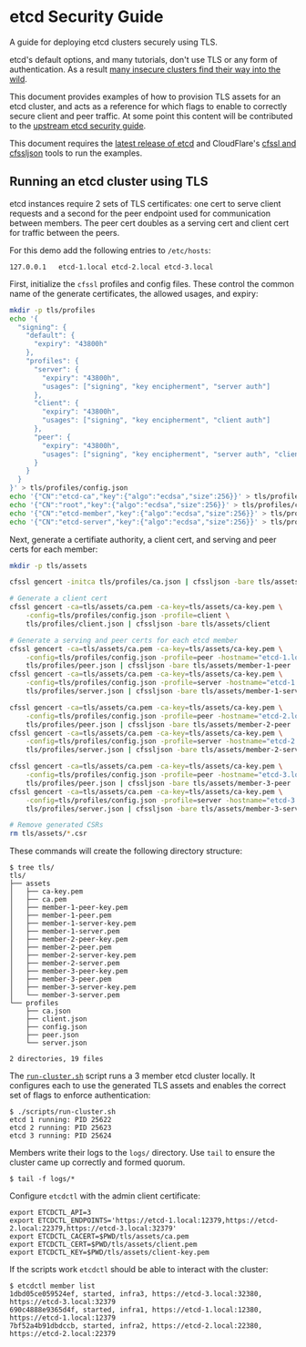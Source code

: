 # etcd Security Guide

A guide for deploying etcd clusters securely using TLS. 

etcd's default options, and many tutorials, don't use TLS or any form of authentication. As a result [many insecure clusters find their way into the wild][etcd-security-blog-post].

This document provides examples of how to provision TLS assets for an etcd cluster, and acts as a reference for which flags to enable to correctly secure client and peer traffic. At some point this content will be contributed to the [upstream etcd security guide][etcd-security].

This document requires the [latest release of etcd][etcd-releases] and CloudFlare's [cfssl and cfssljson][cfssl-install] tools to run the examples.

## Running an etcd cluster using TLS

etcd instances require 2 sets of TLS certificates: one cert to serve client requests and a second for the peer endpoint used for communication between members. The peer cert doubles as a serving cert and client cert for traffic between the peers.

For this demo add the following entries to `/etc/hosts`:

```
127.0.0.1   etcd-1.local etcd-2.local etcd-3.local
```

First, initialize the `cfssl` profiles and config files. These control the common name of the generate certificates, the allowed usages, and expiry:

```bash
mkdir -p tls/profiles
echo '{
  "signing": {
    "default": {
      "expiry": "43800h"
    },
    "profiles": {
      "server": {
        "expiry": "43800h",
        "usages": ["signing", "key encipherment", "server auth"]
      },
      "client": {
        "expiry": "43800h",
        "usages": ["signing", "key encipherment", "client auth"]
      },
      "peer": {
        "expiry": "43800h",
        "usages": ["signing", "key encipherment", "server auth", "client auth"]
      }
    }
  }
}' > tls/profiles/config.json
echo '{"CN":"etcd-ca","key":{"algo":"ecdsa","size":256}}' > tls/profiles/ca.json
echo '{"CN":"root","key":{"algo":"ecdsa","size":256}}' > tls/profiles/client.json
echo '{"CN":"etcd-member","key":{"algo":"ecdsa","size":256}}' > tls/profiles/peer.json
echo '{"CN":"etcd-server","key":{"algo":"ecdsa","size":256}}' > tls/profiles/server.json
```

Next, generate a certifiate authority, a client cert, and serving and peer certs for each member:

```bash
mkdir -p tls/assets

cfssl gencert -initca tls/profiles/ca.json | cfssljson -bare tls/assets/ca

# Generate a client cert
cfssl gencert -ca=tls/assets/ca.pem -ca-key=tls/assets/ca-key.pem \
    -config=tls/profiles/config.json -profile=client \
    tls/profiles/client.json | cfssljson -bare tls/assets/client

# Generate a serving and peer certs for each etcd member
cfssl gencert -ca=tls/assets/ca.pem -ca-key=tls/assets/ca-key.pem \
    -config=tls/profiles/config.json -profile=peer -hostname="etcd-1.local" \
    tls/profiles/peer.json | cfssljson -bare tls/assets/member-1-peer
cfssl gencert -ca=tls/assets/ca.pem -ca-key=tls/assets/ca-key.pem \
    -config=tls/profiles/config.json -profile=server -hostname="etcd-1.local" \
    tls/profiles/server.json | cfssljson -bare tls/assets/member-1-server

cfssl gencert -ca=tls/assets/ca.pem -ca-key=tls/assets/ca-key.pem \
    -config=tls/profiles/config.json -profile=peer -hostname="etcd-2.local" \
    tls/profiles/peer.json | cfssljson -bare tls/assets/member-2-peer
cfssl gencert -ca=tls/assets/ca.pem -ca-key=tls/assets/ca-key.pem \
    -config=tls/profiles/config.json -profile=server -hostname="etcd-2.local" \
    tls/profiles/server.json | cfssljson -bare tls/assets/member-2-server

cfssl gencert -ca=tls/assets/ca.pem -ca-key=tls/assets/ca-key.pem \
    -config=tls/profiles/config.json -profile=peer -hostname="etcd-3.local" \
    tls/profiles/peer.json | cfssljson -bare tls/assets/member-3-peer
cfssl gencert -ca=tls/assets/ca.pem -ca-key=tls/assets/ca-key.pem \
    -config=tls/profiles/config.json -profile=server -hostname="etcd-3.local" \
    tls/profiles/server.json | cfssljson -bare tls/assets/member-3-server

# Remove generated CSRs
rm tls/assets/*.csr
```

These commands will create the following directory structure:

```terminal
$ tree tls/
tls/
├── assets
│   ├── ca-key.pem
│   ├── ca.pem
│   ├── member-1-peer-key.pem
│   ├── member-1-peer.pem
│   ├── member-1-server-key.pem
│   ├── member-1-server.pem
│   ├── member-2-peer-key.pem
│   ├── member-2-peer.pem
│   ├── member-2-server-key.pem
│   ├── member-2-server.pem
│   ├── member-3-peer-key.pem
│   ├── member-3-peer.pem
│   ├── member-3-server-key.pem
│   └── member-3-server.pem
└── profiles
    ├── ca.json
    ├── client.json
    ├── config.json
    ├── peer.json
    └── server.json

2 directories, 19 files
```

The [`run-cluster.sh`](./scripts/run-cluster.sh) script runs a 3 member etcd cluster locally. It configures each to use the generated TLS assets and enables the correct set of flags to enforce authentication:

```
$ ./scripts/run-cluster.sh
etcd 1 running: PID 25622
etcd 2 running: PID 25623
etcd 3 running: PID 25624
```

Members write their logs to the `logs/` directory. Use `tail` to ensure the cluster came up correctly and formed quorum.

```
$ tail -f logs/*                  
```

Configure `etcdctl` with the admin client certificate:

```
export ETCDCTL_API=3
export ETCDCTL_ENDPOINTS='https://etcd-1.local:12379,https://etcd-2.local:22379,https://etcd-3.local:32379'
export ETCDCTL_CACERT=$PWD/tls/assets/ca.pem
export ETCDCTL_CERT=$PWD/tls/assets/client.pem
export ETCDCTL_KEY=$PWD/tls/assets/client-key.pem
```

If the scripts work `etcdctl` should be able to interact with the cluster:

```
$ etcdctl member list                                                
1dbd05ce059524ef, started, infra3, https://etcd-3.local:32380, https://etcd-3.local:32379                
690c4888e9365d4f, started, infra1, https://etcd-1.local:12380, https://etcd-1.local:12379                
7bf52a4b91dbdccb, started, infra2, https://etcd-2.local:22380, https://etcd-2.local:22379 
```

[cfssl-install]: https://github.com/cloudflare/cfssl#installation
[etcd-auth]: https://coreos.com/etcd/docs/latest/op-guide/authentication.html
[etcd-releases]: https://github.com/coreos/etcd/releases
[etcd-security]: https://coreos.com/etcd/docs/latest/op-guide/security.html
[etcd-security-blog-post]: https://elweb.co/the-security-footgun-in-etcd/
